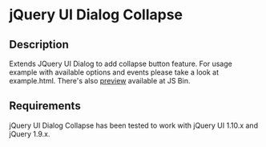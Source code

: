 jQuery UI Dialog Collapse
=========================

Description
-----------

Extends JQuery UI Dialog to add collapse button feature. For usage example with available options and events please take a look at example.html. There's also [preview](http://jsbin.com/ezakes/) available at JS Bin. 

Requirements
------------

jQuery UI Dialog Collapse has been tested to work with jQuery UI 1.10.x and jQuery 1.9.x.
